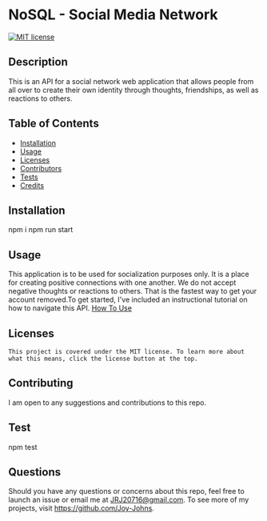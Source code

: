 # NoSQL - Social Media Network

  [![MIT license](https://img.shields.io/badge/License-MIT-blue.svg)](https://mit-license.org/)

  ## Description
  This is an API for a social network web application that allows people from all over to create their own identity through thoughts, friendships, as well as reactions to others.  


  ## Table of Contents
  * [Installation](#installation)
  * [Usage](#usage)
  * [Licenses](#licenses)
  * [Contributors](#contributors)
  * [Tests](#tests)
  * [Credits](#credits)
  
  ## Installation
  npm i
  npm run start

  ## Usage
  This application is to be used for socialization purposes only. It is a place for creating positive connections with one another. We do not accept negative thoughts or reactions to others. That is the fastest way to get your account removed.To get started, I've included an instructional tutorial on how to navigate this API.  [How To Use](https://drive.google.com/file/d/17j4Zi8tWV-1TF4CAcPWQyIgkzxqdf73q/view)

  ## Licenses
    This project is covered under the MIT license. To learn more about what this means, click the license button at the top.

  ## Contributing
  I am open to any suggestions and contributions to this repo.

  ## Test
  npm test


  ## Questions
  Should you have any questions or concerns about this repo, feel free to launch an issue or email me at 
  JRJ20716@gmail.com. To see more of my projects, visit https://github.com/Joy-Johns.